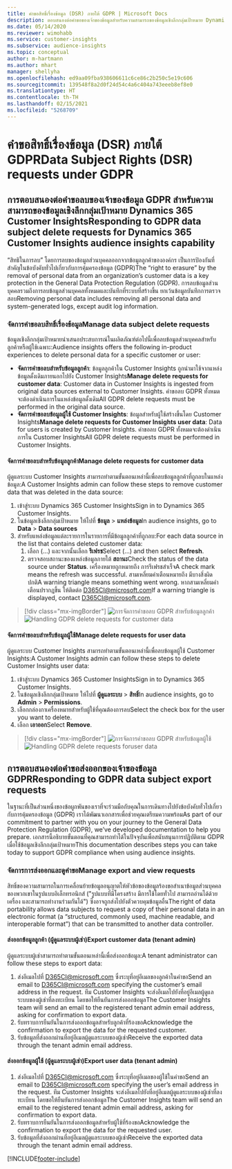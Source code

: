```yaml
---
title: คำขอสิทธิ์เรื่องข้อมูล (DSR) ภายใต้ GDPR | Microsoft Docs
description: ตอบสนองต่อคำขอของเจ้าของข้อมูลสำหรับความสามารถของข้อมูลเชิงลึกกลุ่มเป้าหมาย Dynamics 365 Customer Insights
ms.date: 05/14/2020
ms.reviewer: wimohabb
ms.service: customer-insights
ms.subservice: audience-insights
ms.topic: conceptual
author: m-hartmann
ms.author: mhart
manager: shellyha
ms.openlocfilehash: ed9aa09fba938606611c6ce86c2b250c5e19c606
ms.sourcegitcommit: 139548f8a2d0f24d54c4a6c404a743eeeb8ef8e0
ms.translationtype: HT
ms.contentlocale: th-TH
ms.lasthandoff: 02/15/2021
ms.locfileid: "5268709"
---
```

# <a name="data-subject-rights-dsr-requests-under-gdpr"></a><span data-ttu-id="afce0-103">คำขอสิทธิ์เรื่องข้อมูล (DSR) ภายใต้ GDPR</span><span class="sxs-lookup"><span data-stu-id="afce0-103">Data Subject Rights (DSR) requests under GDPR</span></span>

## <a name="responding-to-gdpr-data-subject-delete-requests-for-dynamics-365-customer-insights-audience-insights-capability"></a><span data-ttu-id="afce0-104">การตอบสนองต่อคำขอลบของเจ้าของข้อมูล GDPR สำหรับความสามารถของข้อมูลเชิงลึกกลุ่มเป้าหมาย Dynamics 365 Customer Insights</span><span class="sxs-lookup"><span data-stu-id="afce0-104">Responding to GDPR data subject delete requests for Dynamics 365 Customer Insights audience insights capability</span></span>

<span data-ttu-id="afce0-105">“สิทธิในการลบ” โดยการลบของข้อมูลส่วนบุคคลออกจากข้อมูลลูกค้าขององค์กร เป็นการป้องกันที่สำคัญในข้อบังคับทั่วไปเกี่ยวกับการคุ้มครองข้อมูล (GDPR)</span><span class="sxs-lookup"><span data-stu-id="afce0-105">The “right to erasure” by the removal of personal data from an organization’s customer data is a key protection in the General Data Protection Regulation (GDPR).</span></span> <span data-ttu-id="afce0-106">การลบข้อมูลส่วนบุคคลรวมถึงการลบข้อมูลส่วนบุคคลทั้งหมดและบันทึกที่ระบบที่สร้างขึ้น ยกเว้นข้อมูลบันทึกการตรวจสอบ</span><span class="sxs-lookup"><span data-stu-id="afce0-106">Removing personal data includes removing all personal data and system-generated logs, except audit log information.</span></span>

### <a name="manage-data-subject-delete-requests"></a><span data-ttu-id="afce0-107">จัดการคำขอลบสิทธิ์เรื่องข้อมูล</span><span class="sxs-lookup"><span data-stu-id="afce0-107">Manage data subject delete requests</span></span>

<span data-ttu-id="afce0-108">ข้อมูลเชิงลึกกลุ่มเป้าหมายนำเสนอประสบการณ์ในผลิตภัณฑ์ต่อไปนี้เพื่อลบข้อมูลส่วนบุคคลสำหรับลูกค้าหรือผู้ใช้เฉพาะ:</span><span class="sxs-lookup"><span data-stu-id="afce0-108">Audience insights offers the following in-product experiences to delete personal data for a specific customer or user:</span></span>

- <span data-ttu-id="afce0-109">**จัดการคำขอลบสำหรับข้อมูลลูกค้า**: ข้อมูลลูกค้าใน Customer Insights ถูกนำมาใช้จากแหล่งข้อมูลดั้งเดิมภายนอกไปยัง Customer Insights</span><span class="sxs-lookup"><span data-stu-id="afce0-109">**Manage delete requests for customer data**: Customer data in Customer Insights is ingested from original data sources external to Customer Insights.</span></span> <span data-ttu-id="afce0-110">คำขอลบ GDPR ทั้งหมดจะต้องดำเนินการในแหล่งข้อมูลดั้งเดิม</span><span class="sxs-lookup"><span data-stu-id="afce0-110">All GDPR delete requests must be performed in the original data source.</span></span>
- <span data-ttu-id="afce0-111">**จัดการคำขอลบข้อมูลผู้ใช้ Customer Insights**: ข้อมูลสำหรับผู้ใช้สร้างขึ้นโดย Customer Insights</span><span class="sxs-lookup"><span data-stu-id="afce0-111">**Manage delete requests for Customer Insights user data**: Data for users is created by Customer Insights.</span></span> <span data-ttu-id="afce0-112">คำขอลบ GDPR ทั้งหมดจะต้องดำเนินการใน Customer Insights</span><span class="sxs-lookup"><span data-stu-id="afce0-112">All GDPR delete requests must be performed in Customer Insights.</span></span>

#### <a name="manage-delete-requests-for-customer-data"></a><span data-ttu-id="afce0-113">จัดการคำขอลบสำหรับข้อมูลลูกค้า</span><span class="sxs-lookup"><span data-stu-id="afce0-113">Manage delete requests for customer data</span></span>

<span data-ttu-id="afce0-114">ผู้ดูแลระบบ Customer Insights สามารถทำตามขั้นตอนเหล่านี้เพื่อลบข้อมูลลูกค้าที่ถูกลบในแหล่งข้อมูล:</span><span class="sxs-lookup"><span data-stu-id="afce0-114">A Customer Insights admin can follow these steps to remove customer data that was deleted in the data source:</span></span>

1. <span data-ttu-id="afce0-115">เข้าสู่ระบบ Dynamics 365 Customer Insights</span><span class="sxs-lookup"><span data-stu-id="afce0-115">Sign in to Dynamics 365 Customer Insights.</span></span>
2. <span data-ttu-id="afce0-116">ในข้อมูลเชิงลึกกลุ่มเป้าหมาย ให้ไปที่ **ข้อมูล** > **แหล่งข้อมูล**</span><span class="sxs-lookup"><span data-stu-id="afce0-116">In audience insights, go to **Data** > **Data sources**</span></span>
3. <span data-ttu-id="afce0-117">สำหรับแหล่งข้อมูลแต่ละรายการในรายการที่มีข้อมูลลูกค้าที่ถูกลบ:</span><span class="sxs-lookup"><span data-stu-id="afce0-117">For each data source in the list that contains deleted customer data:</span></span>
   1. <span data-ttu-id="afce0-118">เลือก (...) และจากนั้นเลือก **รีเฟรช**</span><span class="sxs-lookup"><span data-stu-id="afce0-118">Select (...) and then select **Refresh**.</span></span>
   2. <span data-ttu-id="afce0-119">ตรวจสอบสถานะของแหล่งข้อมูลภายใต้ **สถานะ**</span><span class="sxs-lookup"><span data-stu-id="afce0-119">Check the status of the data source under **Status**.</span></span> <span data-ttu-id="afce0-120">เครื่องหมายถูกหมายถึง การรีเฟรชสำเร็จ</span><span class="sxs-lookup"><span data-stu-id="afce0-120">A check mark means the refresh was successful.</span></span> <span data-ttu-id="afce0-121">สามเหลี่ยมคำเตือนหมายถึง มีบางสิ่งผิดปกติ</span><span class="sxs-lookup"><span data-stu-id="afce0-121">A warning triangle means something went wrong.</span></span> <span data-ttu-id="afce0-122">หากสามเหลี่ยมคำเตือนปรากฏขึ้น ให้ติดต่อ D365CI@microsoft.com</span><span class="sxs-lookup"><span data-stu-id="afce0-122">If a warning triangle is displayed, contact D365CI@microsoft.com.</span></span>

> [!div class="mx-imgBorder"]
> <span data-ttu-id="afce0-123">![การจัดการคำขอลบ GDPR สำหรับข้อมูลลูกค้า](media/gdpr-data-sources.png "การจัดการคำขอลบ GDPR สำหรับข้อมูลลูกค้า")</span><span class="sxs-lookup"><span data-stu-id="afce0-123">![Handling GDPR delete requests for customer data](media/gdpr-data-sources.png "Handling GDPR delete requests for customer data")</span></span>

#### <a name="manage-delete-requests-for-user-data"></a><span data-ttu-id="afce0-124">จัดการคำขอลบสำหรับข้อมูลผู้ใช้</span><span class="sxs-lookup"><span data-stu-id="afce0-124">Manage delete requests for user data</span></span>

<span data-ttu-id="afce0-125">ผู้ดูแลระบบ Customer Insights สามารถทำตามขั้นตอนเหล่านี้เพื่อลบข้อมูลผู้ใช้ Customer Insights:</span><span class="sxs-lookup"><span data-stu-id="afce0-125">A Customer Insights admin can follow these steps to delete Customer Insights user data:</span></span>

1. <span data-ttu-id="afce0-126">เข้าสู่ระบบ Dynamics 365 Customer Insights</span><span class="sxs-lookup"><span data-stu-id="afce0-126">Sign in to Dynamics 365 Customer Insights.</span></span>
2. <span data-ttu-id="afce0-127">ในข้อมูลเชิงลึกกลุ่มเป้าหมาย ให้ไปที่ **ผู้ดูแลระบบ** > **สิทธิ์**</span><span class="sxs-lookup"><span data-stu-id="afce0-127">In audience insights, go to **Admin** > **Permissions**.</span></span>
3. <span data-ttu-id="afce0-128">เลือกกล่องกาเครื่องหมายสำหรับผู้ใช้ที่คุณต้องการลบ</span><span class="sxs-lookup"><span data-stu-id="afce0-128">Select the check box for the user you want to delete.</span></span>
4. <span data-ttu-id="afce0-129">เลือก **เอาออก**</span><span class="sxs-lookup"><span data-stu-id="afce0-129">Select **Remove**.</span></span>

> [!div class="mx-imgBorder"]
> <span data-ttu-id="afce0-130">![การจัดการคำขอลบ GDPR สำหรับข้อมูลผู้ใช้](media/gdpr-permissions.png "การจัดการคำขอลบ GDPR สำหรับข้อมูลผู้ใช้")</span><span class="sxs-lookup"><span data-stu-id="afce0-130">![Handling GDPR delete requests foruser data](media/gdpr-permissions.png "Handling GDPR delete requests for user data")</span></span>

## <a name="responding-to-gdpr-data-subject-export-requests"></a><span data-ttu-id="afce0-131">การตอบสนองต่อคำขอส่งออกของเจ้าของข้อมูล GDPR</span><span class="sxs-lookup"><span data-stu-id="afce0-131">Responding to GDPR data subject export requests</span></span>

<span data-ttu-id="afce0-132">ในฐานะที่เป็นส่วนหนึ่งของข้อผูกพันของเราที่จะร่วมมือกับคุณในการเดินทางไปยังข้อบังคับทั่วไปเกี่ยวกับการคุ้มครองข้อมูล (GDPR) เราได้พัฒนาเอกสารเพื่อช่วยคุณเตรียมความพร้อม</span><span class="sxs-lookup"><span data-stu-id="afce0-132">As part of our commitment to partner with you on your journey to the General Data Protection Regulation (GDPR), we’ve developed documentation to help you prepare.</span></span> <span data-ttu-id="afce0-133">เอกสารนี้อธิบายขั้นตอนที่คุณสามารถทำได้ในปัจจุบันเพื่อสนับสนุนการปฏิบัติตาม GDPR เมื่อใช้ข้อมูลเชิงลึกกลุ่มเป้าหมาย</span><span class="sxs-lookup"><span data-stu-id="afce0-133">This documentation describes steps you can take today to support GDPR compliance when using audience insights.</span></span>

### <a name="manage-export-and-view-requests"></a><span data-ttu-id="afce0-134">จัดการการส่งออกและดูคำขอ</span><span class="sxs-lookup"><span data-stu-id="afce0-134">Manage export and view requests</span></span>

<span data-ttu-id="afce0-135">สิทธิ์ของความสามารถในการเคลื่อนย้ายข้อมูลอนุญาตให้หัวข้อของข้อมูลร้องขอสำเนาข้อมูลส่วนบุคคลของพวกเขาในรูปแบบอิเล็กทรอนิกส์ ("รูปแบบที่มีโครงสร้าง มีการใช้โดยทั่วไป สามารถอ่านได้ด้วยเครื่อง และสามารถทำงานร่วมกันได้") ซึ่งอาจถูกส่งไปยังตัวควบคุมข้อมูลอื่น</span><span class="sxs-lookup"><span data-stu-id="afce0-135">The right of data portability allows data subjects to request a copy of their personal data in an electronic format (a “structured, commonly used, machine readable, and interoperable format”) that can be transmitted to another data controller.</span></span>

#### <a name="export-customer-data-tenant-admin"></a><span data-ttu-id="afce0-136">ส่งออกข้อมูลลูกค้า (ผู้ดูแลระบบผู้เช่า)</span><span class="sxs-lookup"><span data-stu-id="afce0-136">Export customer data (tenant admin)</span></span>

<span data-ttu-id="afce0-137">ผู้ดูแลระบบผู้เช่าสามารถทำตามขั้นตอนเหล่านี้เพื่อส่งออกข้อมูล:</span><span class="sxs-lookup"><span data-stu-id="afce0-137">A tenant administrator can follow these steps to export data:</span></span>

1. <span data-ttu-id="afce0-138">ส่งอีเมลไปที่ D365CI@microsoft.com ซึ่งระบุที่อยู่อีเมลของลูกค้าในคำขอ</span><span class="sxs-lookup"><span data-stu-id="afce0-138">Send an email to D365CI@microsoft.com specifying the customer’s email address in the request.</span></span> <span data-ttu-id="afce0-139">ทีม Customer Insights จะส่งอีเมลไปยังที่อยู่อีเมลผู้ดูแลระบบของผู้เช่าที่ลงทะเบียน โดยขอให้ยืนยันการส่งออกข้อมูล</span><span class="sxs-lookup"><span data-stu-id="afce0-139">The Customer Insights team will send an email to the registered tenant admin email address, asking for confirmation to export data.</span></span>
2. <span data-ttu-id="afce0-140">รับทราบการยืนยันในการส่งออกข้อมูลสำหรับลูกค้าที่ร้องขอ</span><span class="sxs-lookup"><span data-stu-id="afce0-140">Acknowledge the confirmation to export the data for the requested customer.</span></span>
3. <span data-ttu-id="afce0-141">รับข้อมูลที่ส่งออกผ่านที่อยู่อีเมลผู้ดูแลระบบของผู้เช่า</span><span class="sxs-lookup"><span data-stu-id="afce0-141">Receive the exported data through the tenant admin email address.</span></span>

#### <a name="export-user-data-tenant-admin"></a><span data-ttu-id="afce0-142">ส่งออกข้อมูลผู้ใช้ (ผู้ดูแลระบบผู้เช่า)</span><span class="sxs-lookup"><span data-stu-id="afce0-142">Export user data (tenant admin)</span></span>

1. <span data-ttu-id="afce0-143">ส่งอีเมลไปที่ D365CI@microsoft.com ซึ่งระบุที่อยู่อีเมลของผู้ใช้ในคำขอ</span><span class="sxs-lookup"><span data-stu-id="afce0-143">Send an email to D365CI@microsoft.com specifying the user’s email address in the request.</span></span> <span data-ttu-id="afce0-144">ทีม Customer Insights จะส่งอีเมลไปยังที่อยู่อีเมลผู้ดูแลระบบของผู้เช่าที่ลงทะเบียน โดยขอให้ยืนยันการส่งออกข้อมูล</span><span class="sxs-lookup"><span data-stu-id="afce0-144">The Customer Insights team will send an email to the registered tenant admin email address, asking for confirmation to export data.</span></span>
2. <span data-ttu-id="afce0-145">รับทราบการยืนยันในการส่งออกข้อมูลสำหรับผู้ใช้ที่ร้องขอ</span><span class="sxs-lookup"><span data-stu-id="afce0-145">Acknowledge the confirmation to export the data for the requested user.</span></span>
3. <span data-ttu-id="afce0-146">รับข้อมูลที่ส่งออกผ่านที่อยู่อีเมลผู้ดูแลระบบของผู้เช่า</span><span class="sxs-lookup"><span data-stu-id="afce0-146">Receive the exported data through the tenant admin email address.</span></span>


[!INCLUDE[footer-include](../includes/footer-banner.md)]